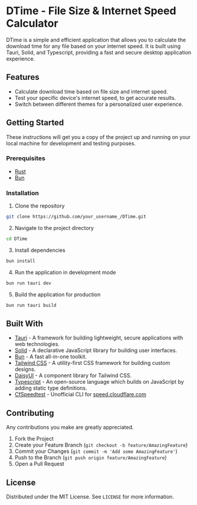 # DTime - File Size & Internet Speed Calculator

DTime is a simple and efficient application that allows you to calculate the download time for any file based on your internet speed. It is built using Tauri, Solid, and Typescript, providing a fast and secure desktop application experience.

## Features

- Calculate download time based on file size and internet speed.
- Test your specific device's internet speed, to get accurate results.
- Switch between different themes for a personalized user experience.

## Getting Started

These instructions will get you a copy of the project up and running on your local machine for development and testing purposes.

### Prerequisites

- [Rust](https://www.rust-lang.org/tools/install)
- [Bun](https://github.com/xylophonez/bun)

### Installation

1. Clone the repository
```bash
git clone https://github.com/your_username_/DTime.git
```
2. Navigate to the project directory
```bash
cd DTime
```
3. Install dependencies
```bash
bun install
```
4. Run the application in development mode
```bash
bun run tauri dev
```
5. Build the application for production
```bash
bun run tauri build
```

## Built With

- [Tauri](https://tauri.studio/) - A framework for building lightweight, secure applications with web technologies.
- [Solid](https://www.solidjs.com/) - A declarative JavaScript library for building user interfaces.
- [Bun](https://bun.sh) - A fast all-in-one toolkit.
- [Tailwind CSS](https://tailwindcss.com/) - A utility-first CSS framework for building custom designs.
- [DaisyUI](https://daisyui.com/) - A component library for Tailwind CSS.
- [Typescript](https://www.typescriptlang.org/) - An open-source language which builds on JavaScript by adding static type definitions.
- [CfSpeedtest](https://github.com/code-inflation/cfspeedtest) - Unofficial CLI for [speed.cloudflare.com](speed.cloudflare.com)
## Contributing

Any contributions you make are greatly appreciated.

1. Fork the Project
2. Create your Feature Branch (`git checkout -b feature/AmazingFeature`)
3. Commit your Changes (`git commit -m 'Add some AmazingFeature'`)
4. Push to the Branch (`git push origin feature/AmazingFeature`)
5. Open a Pull Request

## License

Distributed under the MIT License. See `LICENSE` for more information.
